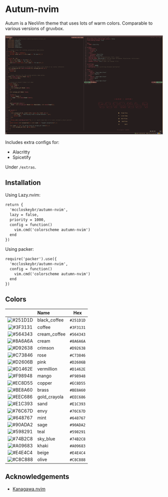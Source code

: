 # Autum-nvim

Autum is a NeoVim theme that uses lots of warm colors.
Comparable to various versions of gruvbox.

![example](/screenshot.png)

Includes extra configs for:

* Alacritty
* Spicetify

Under `/extras`.

## Installation

Using Lazy.nvim:

```
return {
  'mccloskeybr/autumn-nvim',
  lazy = false,
  priority = 1000,
  config = function()
    vim.cmd('colorscheme autumn-nvim')
  end
})
```

Using packer:

```
require('packer').use({
  'mccloskeybr/autumn-nvim',
  config = function()
    vim.cmd('colorscheme autumn-nvim')
  end
})
```

## Colors

|                                                          | Name             |    Hex    |
| :------------------------------------------------------: | :--------------- | :-------: |
| ![#251D1D](https://placehold.co/15x15/251d1d/251d1d.png) | black_coffee     | `#251D1D` |
| ![#3F3131](https://placehold.co/15x15/3f3131/3f3131.png) | coffee           | `#3F3131` |
| ![#564343](https://placehold.co/15x15/564343/564343.png) | cream_coffee     | `#564343` |
| ![#8A6A6A](https://placehold.co/15x15/8A6A6A/8A6A6A.png) | cream            | `#8A6A6A` |
| ![#D92638](https://placehold.co/15x15/D92638/D92638.png) | crimson          | `#D92638` |
| ![#C73846](https://placehold.co/15x15/C73846/C73846.png) | rose             | `#C73846` |
| ![#D2606B](https://placehold.co/15x15/D2606B/D2606B.png) | pink             | `#D2606B` |
| ![#D1462E](https://placehold.co/15x15/D1462E/D1462E.png) | vermillion       | `#D1462E` |
| ![#F98948](https://placehold.co/15x15/F98948/F98948.png) | mango            | `#F98948` |
| ![#EC8D55](https://placehold.co/15x15/EC8D55/EC8D55.png) | copper           | `#EC8D55` |
| ![#BE8A60](https://placehold.co/15x15/BE8A60/BE8A60.png) | brass            | `#BE8A60` |
| ![#EEC686](https://placehold.co/15x15/EEC686/EEC686.png) | gold_crayola     | `#EEC686` |
| ![#E1C393](https://placehold.co/15x15/E1C393/E1C393.png) | sand             | `#E1C393` |
| ![#76C67D](https://placehold.co/15x15/76C67D/76C67D.png) | envy             | `#76C67D` |
| ![#648767](https://placehold.co/15x15/648767/648767.png) | mint             | `#648767` |
| ![#90ADA2](https://placehold.co/15x15/90ADA2/90ADA2.png) | sage             | `#90ADA2` |
| ![#598291](https://placehold.co/15x15/598291/598291.png) | teal             | `#598291` |
| ![#74B2C8](https://placehold.co/15x15/74B2C8/74B2C8.png) | sky_blue         | `#74B2C8` |
| ![#A09683](https://placehold.co/15x15/A09683/A09683.png) | khaki            | `#A09683` |
| ![#E4E4C4](https://placehold.co/15x15/E4E4C4/E4E4C4.png) | beige            | `#E4E4C4` |
| ![#C8C888](https://placehold.co/15x15/C8C888/C8C888.png) | olive            | `#C8C888` |

## Acknowledgements

* [Kanagawa.nvim](https://github.com/rebelot/kanagawa.nvim)
